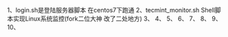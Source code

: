 1、login.sh是登陆服务器脚本 在centos7下跑通
2、tecmint_monitor.sh    Shell脚本实现Linux系统监控(fork二位大神 改了二处地方)
3、
4、
5、
6、
7、
8、
9、
10、
